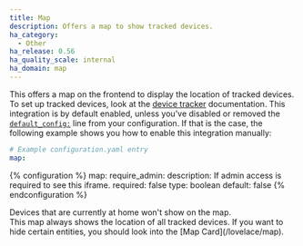 ```yaml
---
title: Map
description: Offers a map to show tracked devices.
ha_category:
  - Other
ha_release: 0.56
ha_quality_scale: internal
ha_domain: map
---
```


This offers a map on the frontend to display the location of tracked devices. To set up tracked devices, look at the [device tracker](/integrations/device_tracker/) documentation. This integration is by default enabled, unless you've disabled or removed the [`default_config:`](https://www.home-assistant.io/integrations/default_config/) line from your configuration. If that is the case, the following example shows you how to enable this integration manually:

```yaml
# Example configuration.yaml entry
map:
```

{% configuration %}
map:
  require_admin:
    description: If admin access is required to see this iframe.
    required: false
    type: boolean
    default: false
{% endconfiguration %}

<div class='note'>
Devices that are currently at home won't show on the map.
</div>

<div class='note'>
This map always shows the location of all tracked devices. If you want to hide certain entities, you should look into the [Map Card](/lovelace/map).
</div>
